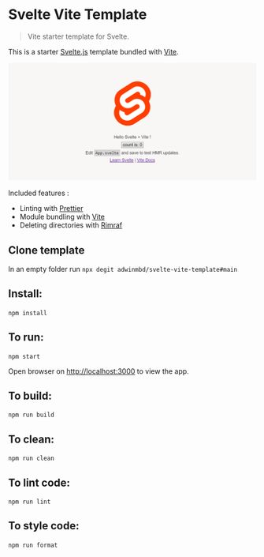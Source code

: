 # Svelte Vite Template

> Vite starter template for Svelte.

This is a starter [Svelte.js](https://svelte.dev) template bundled with [Vite](https://vitejs.dev).

![Screenshot](svlt-vite.png)

Included features :

- Linting with [Prettier](https://prettier.io/)
- Module bundling with [Vite](https://vitejs.dev)
- Deleting directories with [Rimraf](https://github.com/isaacs/rimraf)

## Clone template

In an empty folder run `npx degit adwinmbd/svelte-vite-template#main`

## Install:

```
npm install
```

## To run:

```
npm start
```

Open browser on [http://localhost:3000](http://localhost:3000) to view the app.

## To build:

```
npm run build
```

## To clean:

```
npm run clean
```

## To lint code:

```
npm run lint
```

## To style code:

```
npm run format
```
